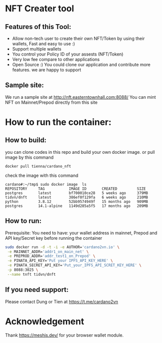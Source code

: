 # NFT Creater tool
## Features of this Tool:
- Allow non-tech user to create their own NFT/Token by using their wallets, Fast and easy to use :) 
- Support multiple wallets
- You control your Policy ID of your assests (NFT/Token)
- Very low fee compare to other applications
- Open Source :) You could clone our application and contribute more features. we are happy to support
## Sample site:
We run a sample site at  http://nft.easterntownhall.com:8088/ 
You can mint NFT on Mainnet/Prepod directly from this site

# How to run the container:
## How to build:
you can clone codes in this repo and build your own docker image.
or pull  image by this command
```
docker pull tienna/cardano_nft
```
check the image with this command
```
cardano#:~/tmp$ sudo docker image  ls
REPOSITORY     TAG           IMAGE ID       CREATED         SIZE
postgres       latest        bf700010ce28   5 weeks ago     379MB
tidvn/dnft     latest        386ef0f129fa   6 weeks ago     210MB
python         3.8.12        52bb9574949f   15 months ago   909MB
postgres       14.1-alpine   1149d285a5f5   17 months ago   209MB
```
## How to run:
Prerequisite: 
You need to have: your wallet address in mainnet, Prepod and API key/Secret key before running the container

``` bash
sudo docker run -d -t -i -e AUTHOR='cardano2vn.io' \
 -e MAINNET_ADDR='addr1_on_main_net' \
 -e PREPROD_ADDR='addr_test1_on_Prepod' \
 -e PINATA_API_KEY='Put your IPFS_API_KEY_HERE' \
 -e PINATA_SECRET_API_KEY='Put_your_IPFS_API_SCRET_KEY_HERE' \
 -p 8088:3025 \
 --name tnft tidvn/dnft
```
## If you need support:
Please contact Dung or Tien at https://t.me/cardano2vn 

# Acknowledgement
Thank https://meshjs.dev/ for your browser wallet module. 
